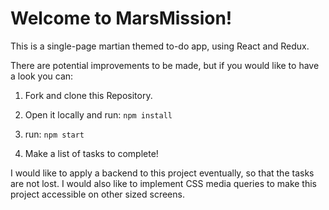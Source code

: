 # Welcome to MarsMission!

This is a single-page martian themed to-do app, using React and Redux.

There are potential improvements to be made, but if you would like to have a look you can:

1. Fork and clone this Repository.

2. Open it locally and run:
``npm install``

3. run: ``npm start``

4. Make a list of tasks to complete!

I would like to apply a backend to this project eventually, so that the tasks are not lost.
I would also like to implement CSS media queries to make this project accessible on other sized screens.
